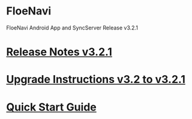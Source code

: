 # FloeNavi

FloeNavi Android App and SyncServer Release v3.2.1

# [Release Notes v3.2.1](https://github.com/floenavi/floenavi/blob/v3_2_1/RELEASE-NOTES.md)
# [Upgrade Instructions v3.2 to v3.2.1](https://github.com/floenavi/floenavi/blob/v3_2_1/UPGRADE.md)
# [Quick Start Guide](https://github.com/floenavi/floenavi/blob/v3_2_1/FEATURES.md)
